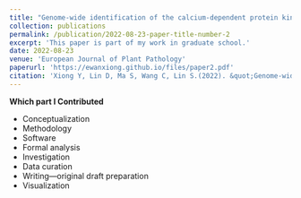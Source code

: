 ```yaml
---
title: "Genome-wide identification of the calcium-dependent protein kinase gene family in fragaria vesca and expression analysis under different biotic stresses."
collection: publications
permalink: /publication/2022-08-23-paper-title-number-2
excerpt: 'This paper is part of my work in graduate school.'
date: 2022-08-23
venue: 'European Journal of Plant Pathology'
paperurl: 'https://ewanxiong.github.io/files/paper2.pdf'
citation: 'Xiong Y, Lin D, Ma S, Wang C, Lin S.(2022). &quot;Genome-wide identification of the calcium-dependent protein kinase gene family in fragaria vesca and expression analysis under different biotic stresses.&quot; <i>European Journal of Plant Pathology</i>. 164(2):283-98. https://doi.org/10.1007/s10658-022-02560-4'
---
```


**Which part I Contributed**  
 * Conceptualization
 * Methodology
 * Software
 * Formal analysis
 * Investigation
 * Data curation
 * Writing—original draft preparation
 * Visualization
